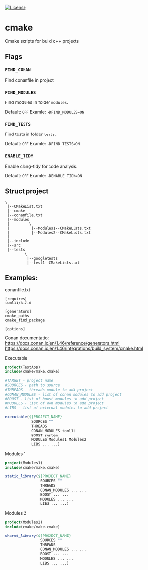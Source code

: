 [![License][license-image]][license-url]
# cmake
Cmake scripts for build c++ projects

## Flags

### `FIND_CONAN`
Find conanfile in project

### `FIND_MODULES`
Find modules in folder `modules`.

Default: `OFF`
Examle: `-DFIND_MODULES=ON`

### `FIND_TESTS`
Find tests in folder `tests`.

Default: `OFF`
Examle: `-DFIND_TESTS=ON`

### `ENABLE_TIDY`
Enable clang-tidy for code analysis.

Default: `OFF`
Examle: `-DENABLE_TIDY=ON`

## Struct project
```
\
 |--CMakeList.txt
 |--cmake
 |--conanfile.txt
 |--modules
 |         \ 
 |          |--Modules1--CMakeLists.txt
 |          |--Modules2--CMakeLists.txt
 |
 |--include
 |--src
 |--tests
         \
          |--googletests
          |--test1--CMakeLists.txt
```

## Examples:
conanfile.txt
```
[requires]
toml11/3.7.0

[generators]
cmake_paths
cmake_find_package

[options]
```
Conan documentatio:
https://docs.conan.io/en/1.46/reference/generators.html
https://docs.conan.io/en/1.46/integrations/build_system/cmake.html


Executable
```cmake
project(TestApp)
include(cmake/make.cmake)

#TARGET - project name
#SOURCES - path to source
#THREADS - threads module to add project
#CONAN_MODULES - list of conan modules to add project
#BOOST - list of boost modules to add project
#MODULES - list of own modules to add project
#LIBS - list of external modules to add project

executable(${PROJECT_NAME}
            SOURCES ""
            THREADS
            CONAN_MODULES toml11
            BOOST system
            MODULES Modules1 Modules2
            LIBS ... ...)
```

Modules 1
```cmake
project(Modules1)
include(cmake/make.cmake)

static_library(${PROJECT_NAME}
                SOURCES ""
                THREADS
                CONAN_MODULES ... ...
                BOOST ... ...
                MODULES ... ...
                LIBS ... ...)
```

Modules 2
```cmake
project(Modules2)
include(cmake/make.cmake)

shared_library(${PROJECT_NAME} 
                SOURCES ""
                THREADS
                CONAN_MODULES ... ...
                BOOST ... ...
                MODULES ... ...
                LIBS ... ...)
```

[license-image]: https://img.shields.io/badge/License-Apache%202.0-blue.svg
[license-url]: LICENSE
